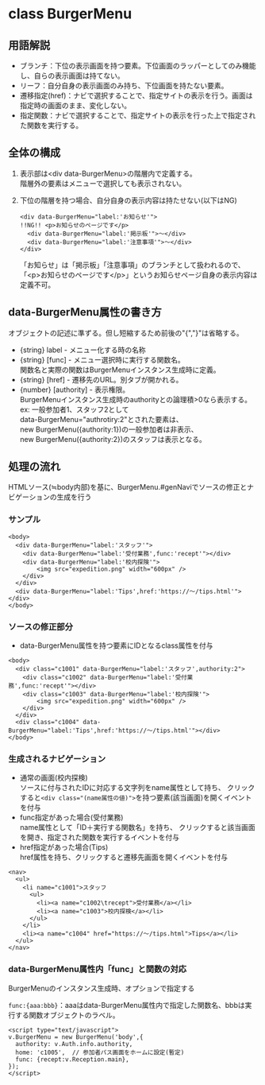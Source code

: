 # class BurgerMenu

## 用語解説

- ブランチ：下位の表示画面を持つ要素。下位画面のラッパーとしてのみ機能し、自らの表示画面は持てない。
- リーフ：自分自身の表示画面のみ持ち、下位画面を持たない要素。
- 遷移指定(href)：ナビで選択することで、指定サイトの表示を行う。画面は指定時の画面のまま、変化しない。
- 指定関数：ナビで選択することで、指定サイトの表示を行った上で指定された関数を実行する。

## 全体の構成

1. 表示部は&lt;div data-BurgerMenu&gt;の階層内で定義する。<br>
   階層外の要素はメニューで選択しても表示されない。

2. 下位の階層を持つ場合、自分自身の表示内容は持たせない(以下はNG)
   ```
   <div data-BurgerMenu="label:'お知らせ'">
   !!NG!! <p>お知らせのページです</p>
     <div data-BurgerMenu="label:'掲示板'">〜</div>
     <div data-BurgerMenu="label:'注意事項'">〜</div>
   </div>
   ```
   「お知らせ」は「掲示板」「注意事項」のブランチとして扱われるので、「&lt;p&gt;お知らせのページです&lt;/p&gt;」というお知らせページ自身の表示内容は定義不可。

## data-BurgerMenu属性の書き方

オブジェクトの記述に準ずる。但し短縮するため前後の"{","}"は省略する。

- {string} label - メニュー化する時の名称
- {string} [func] - メニュー選択時に実行する関数名。<br>
  関数名と実際の関数はBurgerMenuインスタンス生成時に定義。
- {string} [href] - 遷移先のURL。別タブが開かれる。
- {number} [authority] - 表示権限。<br>
  BurgerMenuインスタンス生成時のauthorityとの論理積>0なら表示する。<br>
  ex: 一般参加者1、スタッフ2として<br>
      data-BurgerMenu="authrotiry:2"とされた要素は、<br>
      new BurgerMenu({authority:1})の一般参加者は非表示、<br>
      new BurgerMenu({authority:2})のスタッフは表示となる。

## 処理の流れ

HTMLソース(≒body内部)を基に、BurgerMenu.#genNaviでソースの修正とナビゲーションの生成を行う


### サンプル

```
<body>
  <div data-BurgerMenu="label:'スタッフ'">
    <div data-BurgerMenu="label:'受付業務',func:'recept'"></div>
    <div data-BurgerMenu="label:'校内探険'">
        <img src="expedition.png" width="600px" />
    </div>
  </div>
  <div data-BurgerMenu="label:'Tips',href:'https://〜/tips.html'"></div>
</body>
```

### ソースの修正部分

- data-BurgerMenu属性を持つ要素にIDとなるclass属性を付与

```
<body>
  <div class="c1001" data-BurgerMenu="label:'スタッフ',authority:2">
    <div class="c1002" data-BurgerMenu="label:'受付業務',func:'recept'"></div>
    <div class="c1003" data-BurgerMenu="label:'校内探険'">
        <img src="expedition.png" width="600px" />
    </div>
  </div>
  <div class="c1004" data-BurgerMenu="label:'Tips',href:'https://〜/tips.html'"></div>
</body>
```

### 生成されるナビゲーション

- 通常の画面(校内探検)<br>
  ソースに付与されたIDに対応する文字列をname属性として持ち、
  クリックすると`<div class="(name属性の値)">`を持つ要素(該当画面)を開くイベントを付与
- func指定があった場合(受付業務)<br>
  name属性として「ID＋実行する関数名」を持ち、
  クリックすると該当画面を開き、指定された関数を実行するイベントを付与
- href指定があった場合(Tips)<br>
  href属性を持ち、クリックすると遷移先画面を開くイベントを付与

```
<nav>
  <ul>
    <li name="c1001">スタッフ
      <ul>
        <li><a name="c1002\trecept">受付業務</a></li>
        <li><a name="c1003">校内探検</a></li>
      </ul>
    </li>
    <li><a name="c1004" href="https://〜/tips.html">Tips</a></li>
  </ul>
</nav>
```

### data-BurgerMenu属性内「func」と関数の対応

BurgerMenuのインスタンス生成時、オプションで指定する

`func:{aaa:bbb}`：aaaはdata-BurgerMenu属性内で指定した関数名、bbbは実行する関数オブジェクトのラベル。

```
<script type="text/javascript">
v.BurgerMenu = new BurgerMenu('body',{
  authority: v.Auth.info.authority,
  home: 'c1005',  // 参加者パス画面をホームに設定(暫定)
  func: {recept:v.Reception.main},
});
</script>
```